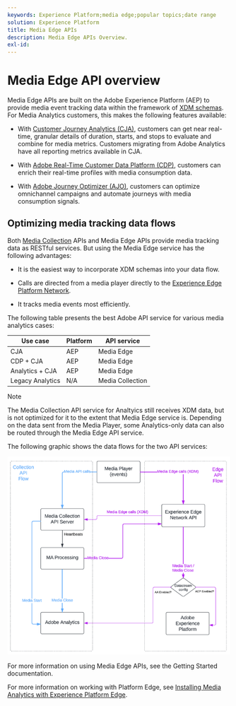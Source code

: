 ```yaml
---
keywords: Experience Platform;media edge;popular topics;date range
solution: Experience Platform
title: Media Edge APIs
description: Media Edge APIs Overview.
exl-id: 
---
```


# Media Edge API overview

Media Edge APIs are built on the Adobe Experience Platform (AEP) to provide media event tracking data within the framework of [XDM schemas](https://experienceleague.adobe.com/docs/experience-platform/xdm/home.html?lang=en#:~:text=Experience%20Data%20Model%20(XDM)%2C,the%20power%20of%20digital%20experiences). For Media Analytics customers, this makes the following features available:

* With [Customer Journey Analytics (CJA)](https://experienceleague.adobe.com/docs/analytics-platform/using/cja-overview/cja-overview.html?lang=en), customers can get near real-time, granular details of duration, starts, and stops to evaluate and combine for media metrics. Customers migrating from Adobe Analytics have all reporting metrics available in CJA.

* With [Adobe Real-Time Customer Data Platform (CDP)](https://experienceleague.adobe.com/docs/experience-platform/rtcdp/overview.html), customers can enrich their real-time profiles with media consumption data.

* With [Adobe Journey Optimizer (AJO)](https://experienceleague.adobe.com/docs/journey-optimizer/using/get-started/get-started.html?lang=en), customers can optimize omnichannel campaigns and automate journeys with media consumption signals.


## Optimizing media tracking data flows

Both [Media Collection](https://experienceleague.adobe.com/docs/media-analytics/using/implementation/streaming-media-apis/mc-api-overview.html?lang=en&media-tracking-data-flows) APIs and Media Edge APIs provide media tracking data as RESTful services. But using the Media Edge service has the following advantages:

* It is the easiest way to incorporate XDM schemas into your data flow. 

* Calls are directed from a media player directly to the [Experience Edge Platform Network](https://experienceleague.adobe.com/docs/experience-platform/edge-network-server-api/overview.html?lang=en).

* It tracks media events most efficiently. 

The following table presents the best Adobe API service for various media analytics cases:

| Use case | Platform | API service |
| -------- | ------ | ---------- |
| CJA | AEP | Media Edge |
| CDP + CJA | AEP | Media Edge |
| Analytics + CJA | AEP | Media Edge |
| Legacy Analytics | N/A | Media Collection |

>[!NOTE]
>
> The Media Collection API service for Analtyics still receives XDM data, but is not optimized for it to the extent that Media Edge service is. Depending on the data sent from the Media Player, some Analytics-only data can also be routed through the Media Edge API service. 

The following graphic shows the data flows for the two API services:


![Media analytics data flows](../assets/edge-api-dataflow.png)


For more information on using Media Edge APIs, see the Getting Started documentation. 

For more information on working with Platform Edge, see [Installing Media Analytics with Experience Platform Edge](https://experienceleague.adobe.com/docs/media-analytics/using/implementation/implementation-edge.html?lang=en).




